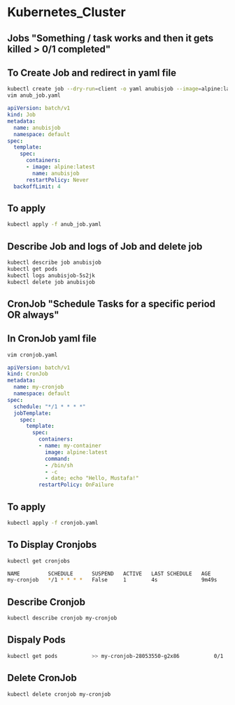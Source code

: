 # Kubernetes_Cluster
## Jobs  "Something / task works and then it gets killed > 0/1 completed"
## To Create Job and redirect in yaml file
``` bash
kubectl create job --dry-run=client -o yaml anubisjob --image=alpine:latest > anub_job.yaml
vim anub_job.yaml
```
``` yaml
apiVersion: batch/v1
kind: Job
metadata:
  name: anubisjob
  namespace: default
spec:
  template:
    spec:
      containers:
      - image: alpine:latest
        name: anubisjob
      restartPolicy: Never
  backoffLimit: 4   

```
## To apply
``` bash
kubectl apply -f anub_job.yaml
```

## Describe Job and logs of Job and delete job
``` bash
kubectl describe job anubisjob
kubectl get pods 
kubectl logs anubisjob-5s2jk
kubectl delete job anubisjob 

```

## CronJob  "Schedule Tasks for a specific period OR always"
## In CronJob yaml file
``` bash
vim cronjob.yaml
```
``` yaml
apiVersion: batch/v1
kind: CronJob
metadata:
  name: my-cronjob
  namespace: default
spec:
  schedule: "*/1 * * * *"
  jobTemplate:
    spec:
      template:
        spec:
          containers:
          - name: my-container
            image: alpine:latest
            command:
            - /bin/sh
            - -c
            - date; echo "Hello, Mustafa!"
          restartPolicy: OnFailure
```
## To apply
``` bash
kubectl apply -f cronjob.yaml
```
## To Display Cronjobs
``` bash
kubectl get cronjobs    
``` 
``` bash
NAME         SCHEDULE      SUSPEND   ACTIVE   LAST SCHEDULE   AGE
my-cronjob   */1 * * * *   False     1        4s              9m49s

```
## Describe Cronjob
``` bash
kubectl describe cronjob my-cronjob
```
## Dispaly Pods
``` bash
kubectl get pods           >> my-cronjob-28053550-g2x86           0/1     Completed          0                3s
```
##  Delete CronJob
``` bash
kubectl delete cronjob my-cronjob
```

